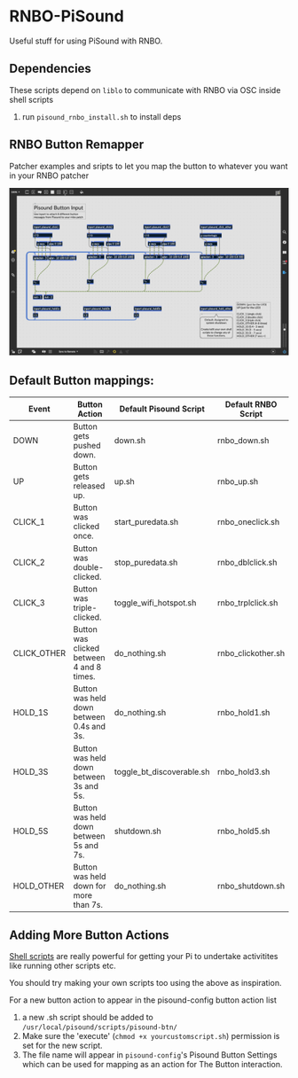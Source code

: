 # RNBO-PiSound
Useful stuff for using PiSound with RNBO.

## Dependencies
These scripts depend on `liblo` to communicate with RNBO via OSC inside shell scripts

1. run `pisound_rnbo_install.sh` to install deps

## RNBO Button Remapper
Patcher examples and sripts to let you map the button to whatever you want in your RNBO patcher

![Pisound_Button_Example](./Pisound_Button_Example.png) 

## Default Button mappings:  


| Event      | Button Action                             | Default Pisound Script    |   Default RNBO Script      |
|------------|-------------------------------------------|---------------------------|---------------------------|
| DOWN	     | Button gets pushed down.	                 | down.sh                   | rnbo_down.sh               |
| UP	     | Button gets released up.	                 | up.sh                     | rnbo_up.sh                 |
| CLICK_1	 | Button was clicked once.	                 | start_puredata.sh         | rnbo_oneclick.sh           | 
| CLICK_2	 | Button was double-clicked.    	         | stop_puredata.sh          | rnbo_dblclick.sh           |
| CLICK_3	 | Button was triple-clicked.	             | toggle_wifi_hotspot.sh    | rnbo_trplclick.sh          |
| CLICK_OTHER| Button was clicked between 4 and 8 times. |	do_nothing.sh            | rnbo_clickother.sh         |
| HOLD_1S	 | Button was held down between 0.4s and 3s. |	do_nothing.sh            | rnbo_hold1.sh              |
| HOLD_3S	 | Button was held down between 3s and 5s.	 | toggle_bt_discoverable.sh | rnbo_hold3.sh              | 
| HOLD_5S	 | Button was held down between 5s and 7s.	 | shutdown.sh               | rnbo_hold5.sh              |
| HOLD_OTHER | Button was held down for more than 7s.    | do_nothing.sh             | rnbo_shutdown.sh           |
  
    
## Adding More Button Actions
[Shell scripts](https://www.raspberrypi.org/documentation/linux/usage/scripting.md) are really powerful for getting your Pi to undertake activitites like running other scripts etc.

You should try making your own scripts too using the above as inspiration.

For a new button action to appear in the pisound-config button action list
1. a new .sh script should be added to `/usr/local/pisound/scripts/pisound-btn/`
2. Make sure the 'execute' (`chmod +x yourcustomscript.sh`) permission is set for the new script. 
3. The file name will appear in `pisound-config`'s Pisound Button Settings which can be used for mapping as an action for The Button interaction.
